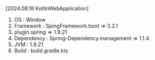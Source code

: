 [2024.08.18 KotlinWebApplication]
1. OS : Window
2. Framework : SpingFramework.boot => 3.2.1
3. plugin.spring => 1.9.21
4. Dependency : Spring-Dependency.management => 1.1.4
5. JVM : 1.9.21
6. Build : build.gradle.kts
